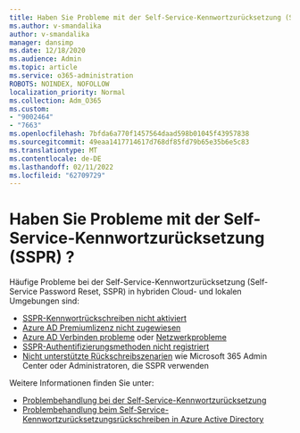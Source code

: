```yaml
---
title: Haben Sie Probleme mit der Self-Service-Kennwortzurücksetzung (SSPR) ?
ms.author: v-smandalika
author: v-smandalika
manager: dansimp
ms.date: 12/18/2020
ms.audience: Admin
ms.topic: article
ms.service: o365-administration
ROBOTS: NOINDEX, NOFOLLOW
localization_priority: Normal
ms.collection: Adm_O365
ms.custom:
- "9002464"
- "7663"
ms.openlocfilehash: 7bfda6a770f1457564daad598b01045f43957838
ms.sourcegitcommit: 49eaa1417714617d768df85fd79b65e35b6e5c83
ms.translationtype: MT
ms.contentlocale: de-DE
ms.lasthandoff: 02/11/2022
ms.locfileid: "62709729"
---
```

# <a name="having-self-service-password-reset-sspr-problems"></a>Haben Sie Probleme mit der Self-Service-Kennwortzurücksetzung (SSPR) ?

Häufige Probleme bei der Self-Service-Kennwortzurücksetzung (Self-Service Password Reset, SSPR) in hybriden Cloud- und lokalen Umgebungen sind:

- [SSPR-Kennwortrückschreiben nicht aktiviert](https://docs.microsoft.com/azure/active-directory/authentication/tutorial-enable-sspr-writeback)
- [Azure AD Premiumlizenz nicht zugewiesen](https://docs.microsoft.com/azure/active-directory/authentication/concept-sspr-licensing)
- [Azure AD Verbinden probleme](https://docs.microsoft.com/azure/active-directory/hybrid/tshoot-connect-sync-errors) oder [Netzwerkprobleme](https://docs.microsoft.com/azure/active-directory/hybrid/tshoot-connect-connectivity)
- [SSPR-Authentifizierungsmethoden nicht registriert](https://mysignins.microsoft.com/security-info)
- [Nicht unterstützte Rückschreibszenarien](https://docs.microsoft.com/azure/active-directory/authentication/concept-sspr-writeback#unsupported-writeback-operations) wie Microsoft 365 Admin Center oder Administratoren, die SSPR verwenden


Weitere Informationen finden Sie unter:

- [Problembehandlung bei der Self-Service-Kennwortzurücksetzung](https://docs.microsoft.com/azure/active-directory/authentication/troubleshoot-sspr)
- [Problembehandlung beim Self-Service-Kennwortzurücksetzungsrückschreiben in Azure Active Directory](https://docs.microsoft.com/azure/active-directory/authentication/troubleshoot-sspr-writeback)
